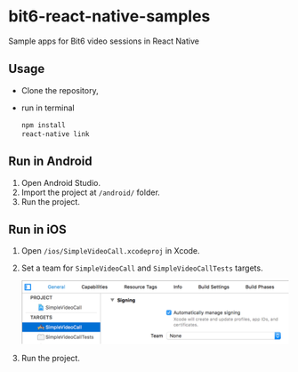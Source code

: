 # bit6-react-native-samples
Sample apps for Bit6 video sessions in React Native


## Usage
- Clone the repository, 
- run in terminal

	```
	npm install
	react-native link
	```

## Run in Android

1. Open Android Studio.
2. Import the project at `/android/` folder.
3. Run the project.


## Run in iOS

1. Open `/ios/SimpleVideoCall.xcodeproj` in Xcode.
2. Set a team for `SimpleVideoCall` and `SimpleVideoCallTests` targets.

	![Xcode import project](img/ios-targets-teams.png)

3. Run the project.
